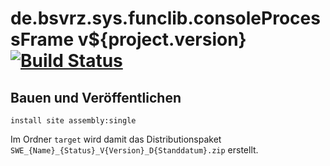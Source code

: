 de.bsvrz.sys.funclib.consoleProcessFrame v${project.version} [![Build Status](https://travis-ci.org/datenverteiler/de.bsvrz.sys.funclib.consoleProcessFrame.svg?branch=master)](https://travis-ci.org/datenverteiler/de.bsvrz.sys.funclib.consoleProcessFrame)
================================================


Bauen und Veröffentlichen
-------------------------

    install site assembly:single

Im Ordner `target` wird damit das Distributionspaket
`SWE_{Name}_{Status}_V{Version}_D{Standdatum}.zip` erstellt.
